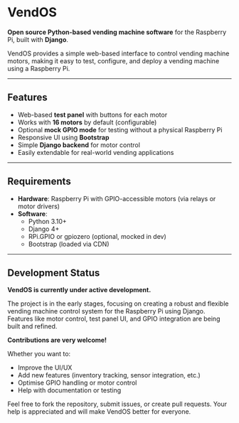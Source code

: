 # VendOS

**Open source Python-based vending machine software** for the Raspberry Pi, built with **Django**.  

VendOS provides a simple web-based interface to control vending machine motors, making it easy to test, configure, and deploy a vending machine using a Raspberry Pi.

---

## Features

- Web-based **test panel** with buttons for each motor  
- Works with **16 motors** by default (configurable)  
- Optional **mock GPIO mode** for testing without a physical Raspberry Pi  
- Responsive UI using **Bootstrap**  
- Simple **Django backend** for motor control  
- Easily extendable for real-world vending applications  

---

## Requirements

- **Hardware**: Raspberry Pi with GPIO-accessible motors (via relays or motor drivers)  
- **Software**:
  - Python 3.10+  
  - Django 4+  
  - RPi.GPIO or gpiozero (optional, mocked in dev)  
  - Bootstrap (loaded via CDN)  

---

## Development Status

**VendOS is currently under active development.**  

The project is in the early stages, focusing on creating a robust and flexible vending machine control system for the Raspberry Pi using Django. Features like motor control, test panel UI, and GPIO integration are being built and refined.

**Contributions are very welcome!**  

Whether you want to:
- Improve the UI/UX  
- Add new features (inventory tracking, sensor integration, etc.)  
- Optimise GPIO handling or motor control  
- Help with documentation or testing  

Feel free to fork the repository, submit issues, or create pull requests. Your help is appreciated and will make VendOS better for everyone.
